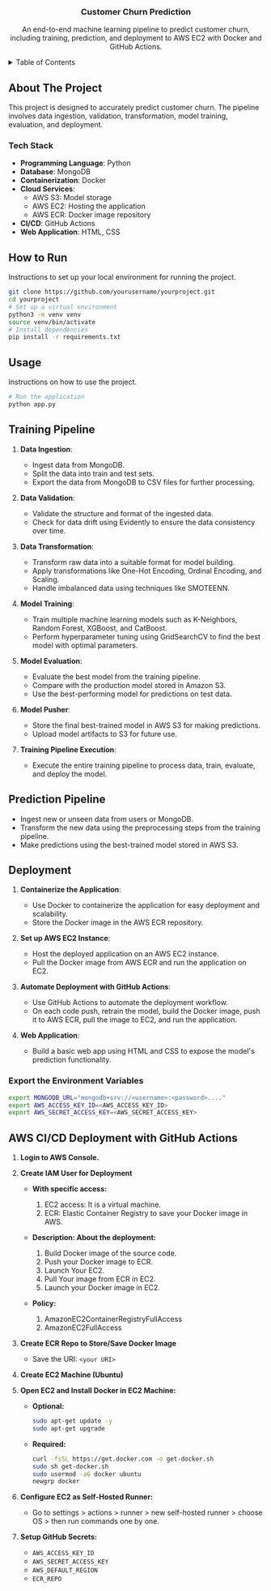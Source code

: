 <br />
<div align="center">
  <h3 align="center">Customer Churn Prediction</h3>

  <p align="center">
    An end-to-end machine learning pipeline to predict customer churn, including training, prediction, and deployment to AWS EC2 with Docker and GitHub Actions.
  </p>
</div>

<details>
  <summary>Table of Contents</summary>
  <ol>
    <li>
      <a href="#about-the-project">About The Project</a>
      <ul>
        <li><a href="#tech-stack">Tech Stack</a></li>
      </ul>
    </li>
    <li>
      <a href="#how-to-run">How to Run</a>
    </li>
    <li>
      <a href="#training-pipeline">Training Pipeline</a>
    </li>
    <li>
      <a href="#prediction-pipeline">Prediction Pipeline</a>
    </li>
    <li>
      <a href="#deployment">Deployment</a>
    </li>
    <li>
      <a href="#workflow">Workflow</a>
    </li>
    <li>
      <a href="#aws-cicd-deployment-with-github-actions">AWS CI/CD Deployment with GitHub Actions</a>
    </li>
  </ol>
</details>

## About The Project

This project is designed to accurately predict customer churn. The pipeline involves data ingestion, validation, transformation, model training, evaluation, and deployment.

### Tech Stack

- **Programming Language**: Python
- **Database**: MongoDB
- **Containerization**: Docker
- **Cloud Services**: 
  - AWS S3: Model storage
  - AWS EC2: Hosting the application
  - AWS ECR: Docker image repository
- **CI/CD**: GitHub Actions
- **Web Application**: HTML, CSS

## How to Run

Instructions to set up your local environment for running the project.

```bash
git clone https://github.com/yourusername/yourproject.git
cd yourproject
# Set up a virtual environment
python3 -m venv venv
source venv/bin/activate
# Install dependencies
pip install -r requirements.txt
```

## Usage

Instructions on how to use the project.

```bash
# Run the application
python app.py
```

## Training Pipeline

1. **Data Ingestion**: 
   - Ingest data from MongoDB.
   - Split the data into train and test sets.
   - Export the data from MongoDB to CSV files for further processing.

2. **Data Validation**:
   - Validate the structure and format of the ingested data.
   - Check for data drift using Evidently to ensure the data consistency over time.

3. **Data Transformation**:
   - Transform raw data into a suitable format for model building.
   - Apply transformations like One-Hot Encoding, Ordinal Encoding, and Scaling.
   - Handle imbalanced data using techniques like SMOTEENN.

4. **Model Training**:
   - Train multiple machine learning models such as K-Neighbors, Random Forest, XGBoost, and CatBoost.
   - Perform hyperparameter tuning using GridSearchCV to find the best model with optimal parameters.

5. **Model Evaluation**:
   - Evaluate the best model from the training pipeline.
   - Compare with the production model stored in Amazon S3.
   - Use the best-performing model for predictions on test data.

6. **Model Pusher**:
   - Store the final best-trained model in AWS S3 for making predictions.
   - Upload model artifacts to S3 for future use.

7. **Training Pipeline Execution**:
   - Execute the entire training pipeline to process data, train, evaluate, and deploy the model.

## Prediction Pipeline

- Ingest new or unseen data from users or MongoDB.
- Transform the new data using the preprocessing steps from the training pipeline.
- Make predictions using the best-trained model stored in AWS S3.

## Deployment

1. **Containerize the Application**:
   - Use Docker to containerize the application for easy deployment and scalability.
   - Store the Docker image in the AWS ECR repository.

2. **Set up AWS EC2 Instance**:
   - Host the deployed application on an AWS EC2 instance.
   - Pull the Docker image from AWS ECR and run the application on EC2.

3. **Automate Deployment with GitHub Actions**:
   - Use GitHub Actions to automate the deployment workflow.
   - On each code push, retrain the model, build the Docker image, push it to AWS ECR, pull the image to EC2, and run the application.

4. **Web Application**:
   - Build a basic web app using HTML and CSS to expose the model's prediction functionality.


### Export the Environment Variables

```bash
export MONGODB_URL="mongodb+srv://<username>:<password>...."
export AWS_ACCESS_KEY_ID=<AWS_ACCESS_KEY_ID>
export AWS_SECRET_ACCESS_KEY=<AWS_SECRET_ACCESS_KEY>
```

## AWS CI/CD Deployment with GitHub Actions

1. **Login to AWS Console.**

2. **Create IAM User for Deployment**

   - **With specific access:**
     1. EC2 access: It is a virtual machine.
     2. ECR: Elastic Container Registry to save your Docker image in AWS.

   - **Description: About the deployment:**
     1. Build Docker image of the source code.
     2. Push your Docker image to ECR.
     3. Launch Your EC2.
     4. Pull Your image from ECR in EC2.
     5. Launch your Docker image in EC2.

   - **Policy:**
     1. AmazonEC2ContainerRegistryFullAccess
     2. AmazonEC2FullAccess

3. **Create ECR Repo to Store/Save Docker Image**
   - Save the URI: `<your URI>`

4. **Create EC2 Machine (Ubuntu)**

5. **Open EC2 and Install Docker in EC2 Machine:**
   
   - **Optional:**

     ```bash
     sudo apt-get update -y
     sudo apt-get upgrade
     ```

   - **Required:**

     ```bash
     curl -fsSL https://get.docker.com -o get-docker.sh
     sudo sh get-docker.sh
     sudo usermod -aG docker ubuntu
     newgrp docker
     ```

6. **Configure EC2 as Self-Hosted Runner:**
   - Go to settings > actions > runner > new self-hosted runner > choose OS > then run commands one by one.

7. **Setup GitHub Secrets:**
   - `AWS_ACCESS_KEY_ID`
   - `AWS_SECRET_ACCESS_KEY`
   - `AWS_DEFAULT_REGION`
   - `ECR_REPO`
